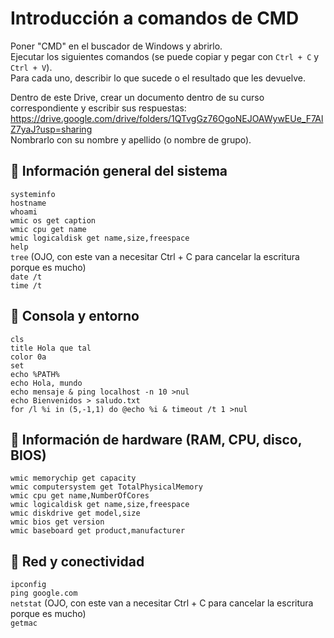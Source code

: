 # Introducción a comandos de CMD

Poner "CMD" en el buscador de Windows y abrirlo.  
Ejecutar los siguientes comandos (se puede copiar y pegar con `Ctrl + C` y `Ctrl + V`).  
Para cada uno, describir lo que sucede o el resultado que les devuelve.   

Dentro de este Drive, crear un documento dentro de su curso correspondiente y escribir sus respuestas:  
https://drive.google.com/drive/folders/1QTvgGz76OgoNEJOAWywEUe_F7AlZ7yaJ?usp=sharing  
Nombrarlo con su nombre y apellido (o nombre de grupo).  

## 🧠 Información general del sistema

`systeminfo`  
`hostname`  
`whoami`  
`wmic os get caption`  
`wmic cpu get name`  
`wmic logicaldisk get name,size,freespace`  
`help`  
`tree` (OJO, con este van a necesitar Ctrl + C para cancelar la escritura porque es mucho)  
`date /t`  
`time /t`  

## 🧼 Consola y entorno

`cls`  
`title Hola que tal`  
`color 0a`  
`set`  
`echo %PATH%`  
`echo Hola, mundo`  
`echo mensaje & ping localhost -n 10 >nul`  
`echo Bienvenidos > saludo.txt`  
`for /l %i in (5,-1,1) do @echo %i & timeout /t 1 >nul`  

## 💾 Información de hardware (RAM, CPU, disco, BIOS)

`wmic memorychip get capacity`  
`wmic computersystem get TotalPhysicalMemory`  
`wmic cpu get name,NumberOfCores`  
`wmic logicaldisk get name,size,freespace`  
`wmic diskdrive get model,size`  
`wmic bios get version`  
`wmic baseboard get product,manufacturer`  

## 📡 Red y conectividad
`ipconfig`  
`ping google.com`  
`netstat` (OJO, con este van a necesitar Ctrl + C para cancelar la escritura porque es mucho)  
`getmac`  
